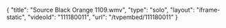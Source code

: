{
    "title": "Source Black Orange 1109.wmv",
    "type": "solo",
    "layout": "iframe-static",
    "videoId": "111180011",
    "url": "\/tvpembed\/111180011"
}